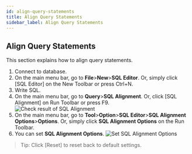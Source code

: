 ```yaml
---
id: align-query-statements
title: Align Query Statements
sidebar_label: Align Query Statements
---
```


## Align Query Statements

This section explains how to align query statements.

1. Connect to database.
2. On the main menu bar, go to **File**>**New**>**SQL Editor**. Or, simply click [SQL Editor] on the New Toolbar or press Ctrl+N.
3. Write SQL.
4. On the main menu bar, go to **Query**>**SQL Alignment**. Or, click [SQL Alignment] on Run Toolbar or press F9.
![Check result of SQL Alignment](https://s3.ap-northeast-2.amazonaws.com/sqlgate-manual-content/CECF9B45440C440A673363FE48FD6934.jpg)
5. On the main menu bar, go to **Tool**>**Option**>**SQL Editor**>**SQL Alignment Options**>**Options**. Or, simply click **SQL Alignment Options** on the Run Toolbar.
6. You can set **SQL Alignment Options**.
![Set SQL Alignment Options](https://s3.ap-northeast-2.amazonaws.com/sqlgate-manual-content/0CABFDD68E1AFCB499AB4BB73D495DB4.jpg)

> Tip: Click [Reset] to reset back to default settings.
